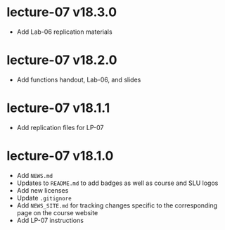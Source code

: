 # lecture-07 v18.3.0

* Add Lab-06 replication materials

# lecture-07 v18.2.0

* Add functions handout, Lab-06, and slides

# lecture-07 v18.1.1

* Add replication files for LP-07

# lecture-07 v18.1.0

* Add `NEWS.md`
* Updates to `README.md` to add badges as well as course and SLU logos
* Add new licenses
* Update `.gitignore`
* Add `NEWS_SITE.md` for tracking changes specific to the corresponding page on the course website
* Add LP-07 instructions
